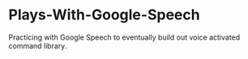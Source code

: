 # Plays-With-Google-Speech
Practicing with Google Speech to eventually build out voice activated command library.
